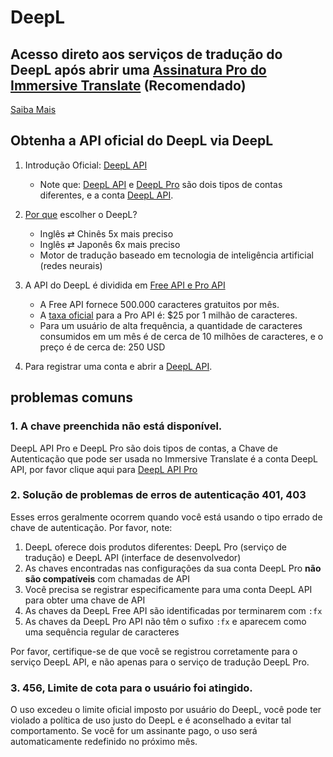 # DeepL

## Acesso direto aos serviços de tradução do DeepL após abrir uma [Assinatura Pro do Immersive Translate](https://immersivetranslate.com/en/pricing/) (Recomendado)

[Saiba Mais](https://immersivetranslate.com/en/pricing/)

## Obtenha a API oficial do DeepL via DeepL

1. Introdução Oficial: [DeepL API](https://www.deepl.com/en/pro#developer)

   - Note que: [DeepL API](https://www.deepl.com/en/pro#developer) e [DeepL Pro](https://www.deepl.com/pro) são dois tipos de contas diferentes, e a conta [DeepL API](https://www.deepl.com/en/pro/select-country#developer).

2. [Por que](https://www.deepl.com/en/whydeepl) escolher o DeepL?

   - Inglês ⇄ Chinês 5x mais preciso
   - Inglês ⇄ Japonês 6x mais preciso
   - Motor de tradução baseado em tecnologia de inteligência artificial (redes neurais)

3. A API do DeepL é dividida em [Free API e Pro API](https://www.deepl.com/en/pro#developer)

   - A Free API fornece 500.000 caracteres gratuitos por mês.
   - A [taxa oficial](https://www.deepl.com/en/pro#developer) para a Pro API é: $25 por 1 milhão de caracteres.
   - Para um usuário de alta frequência, a quantidade de caracteres consumidos em um mês é de cerca de 10 milhões de caracteres, e o preço é de cerca de: 250 USD

4. Para registrar uma conta e abrir a [DeepL API](https://www.deepl.com/en/pro#developer).

## problemas comuns

### 1. A chave preenchida não está disponível.

DeepL API Pro e DeepL Pro são dois tipos de contas, a Chave de Autenticação que pode ser usada no Immersive Translate é a conta DeepL API, por favor clique aqui para [DeepL API Pro](https://www.deepl.com/en/pro/select-country#developer)

### 2. Solução de problemas de erros de autenticação 401, 403

Esses erros geralmente ocorrem quando você está usando o tipo errado de chave de autenticação. Por favor, note:

1. DeepL oferece dois produtos diferentes: DeepL Pro (serviço de tradução) e DeepL API (interface de desenvolvedor)
2. As chaves encontradas nas configurações da sua conta DeepL Pro **não são compatíveis** com chamadas de API
3. Você precisa se registrar especificamente para uma conta DeepL API para obter uma chave de API
4. As chaves da DeepL Free API são identificadas por terminarem com `:fx`
5. As chaves da DeepL Pro API não têm o sufixo `:fx` e aparecem como uma sequência regular de caracteres

Por favor, certifique-se de que você se registrou corretamente para o serviço DeepL API, e não apenas para o serviço de tradução DeepL Pro.

### 3. 456, Limite de cota para o usuário foi atingido.

O uso excedeu o limite oficial imposto por usuário do DeepL, você pode ter violado a política de uso justo do DeepL e é aconselhado a evitar tal comportamento. Se você for um assinante pago, o uso será automaticamente redefinido no próximo mês.